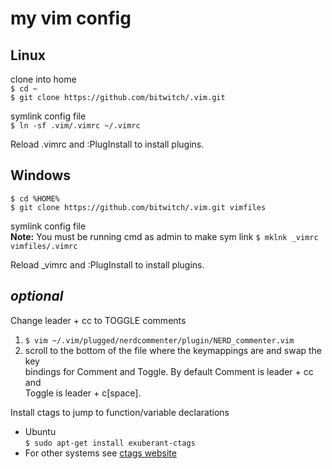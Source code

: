 # my vim config

## Linux
clone into home       
```$ cd ~```    
```$ git clone https://github.com/bitwitch/.vim.git```  

symlink config file   
```$ ln -sf .vim/.vimrc ~/.vimrc```  

Reload .vimrc and :PlugInstall to install plugins.  

## Windows
```$ cd %HOME%```    
```$ git clone https://github.com/bitwitch/.vim.git vimfiles```  

symlink config file  
**Note:** You must be running cmd as admin to make sym link
```$ mklnk _vimrc vimfiles/.vimrc```  

Reload _vimrc and :PlugInstall to install plugins.  

*optional*  
---
Change leader + cc to TOGGLE comments  
1. ```$ vim ~/.vim/plugged/nerdcommenter/plugin/NERD_commenter.vim```  
2. scroll to the bottom of the file where the keymappings are and swap the key  
   bindings for Comment and Toggle. By default Comment is leader + cc and  
   Toggle is leader + c[space].    
  
Install ctags to jump to function/variable declarations  
- Ubuntu  
```$ sudo apt-get install exuberant-ctags```  
- For other systems see [ctags website](http://ctags.sourceforge.net/)  
